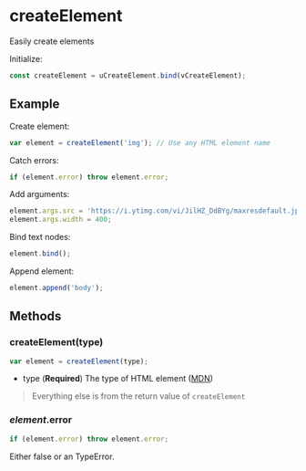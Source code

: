 # createElement
Easily create elements

Initialize:
```js
const createElement = uCreateElement.bind(vCreateElement);
```

## Example
Create element:
```js
var element = createElement('img'); // Use any HTML element name
```
Catch errors:
```js
if (element.error) throw element.error;
```
Add arguments:
```js
element.args.src = 'https://i.ytimg.com/vi/JilHZ_DdBYg/maxresdefault.jpg';
element.args.width = 400;
```
Bind text nodes:
```js
element.bind();
```
Append element:
```js
element.append('body');
```

## Methods
### createElement(type)
```js
var element = createElement(type);
````
* type (**Required**)
The type of HTML element ([MDN](https://developer.mozilla.org/en-US/docs/Web/HTML/Element))
> Everything else is from the return value of `createElement`

### *element*.error
```js
if (element.error) throw element.error;
```
Either false or an TypeError.
